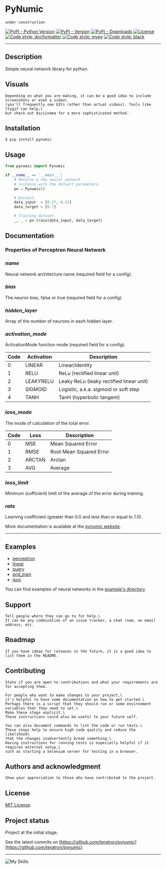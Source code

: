 # PyNumic

    under construction

[![PyPI - Python Version](https://img.shields.io/pypi/pyversions/pynumic)](https://pypi.org/project/pynumic)
[![PyPI - Version](https://img.shields.io/pypi/v/pynumic.svg)](https://pypi.org/project/pynumic)
[![PyPI - Downloads](https://img.shields.io/pypi/dd/pynumic)](https://pypi.org/project/pynumic/#files)
[![License](https://img.shields.io/github/license/zigenzoog/pynumic)](https://pypi.org/project/pynumic)
[![Code style: docformatter](https://img.shields.io/badge/%20formatter-docformatter-fedcba)](https://github.com/PyCQA/docformatter)
[![Code style: mypy](https://img.shields.io/badge/code%20style-mypy-green)](https://github.com/python/mypy)
[![Code style: black](https://img.shields.io/badge/code%20style-black-000000)](https://github.com/psf/black)

___

## Description

Simple neural network library for python.

## Visuals

    Depending on what you are making, it can be a good idea to include screenshots or even a video\
    (you'll frequently see GIFs rather than actual videos). Tools like ttygif can help,\
    but check out Asciinema for a more sophisticated method.

## Installation

```shell
$ pip install pynumic
```

## Usage

```python
from pynumic import Pynumic

if __name__ == '__main__':
    # Returns a new neural network
    # instance with the default parameters.
    pn = Pynumic()

    # Dataset.
    data_input  = [0.27, 0.31]
    data_target = [0.7]

    # Training dataset.
    _, _ = pn.train(data_input, data_target)
```

## Documentation

### Properties of Perceptron Neural Network

### _name_

Neural network architecture name (required field for a config).

### _bias_

The neuron bias, false or true (required field for a config).

### _hidden_layer_

Array of the number of neurons in each hidden layer.

### _activation_mode_

ActivationMode function mode (required field for a config).

| Code | Activation | Description                              |
|------|------------|------------------------------------------|
| 0    | LINEAR     | Linear/identity                          |
| 1    | RELU       | ReLu (rectified linear unit)             |
| 2    | LEAKYRELU  | Leaky ReLu (leaky rectified linear unit) |
| 3    | SIGMOID    | Logistic, a.k.a. sigmoid or soft step    |
| 4    | TANH       | TanH (hyperbolic tangent)                |

### _loss_mode_

The mode of calculation of the total error.

| Code | Loss   | Description             |
|------|--------|-------------------------|
| 0    | MSE    | Mean Squared Error      |
| 1    | RMSE   | Root Mean Squared Error |
| 2    | ARCTAN | Arctan                  |
| 3    | AVG    | Average                 |

### _loss_limit_

Minimum (sufficient) limit of the average of the error during training.

### _rate_

Learning coefficient (greater than 0.0 and less than or equal to 1.0).

More documentation is available at the [pynumic website](https://zigenzoog.github.io/pynumic).

---

## Examples

- [perceptron](examples/perceptron)
- [linear](examples/linear)
- [query](examples/query)
- [and_train](examples/and_train)
- [json](examples/json)

You can find examples of neural networks in the
[example's directory](examples).

## Support

    Tell people where they can go to for help.\
    It can be any combination of an issue tracker, a chat room, an email address, etc.

## Roadmap

    If you have ideas for releases in the future, it is a good idea to list them in the README.

## Contributing

    State if you are open to contributions and what your requirements are for accepting them.

    For people who want to make changes to your project,\
    it's helpful to have some documentation on how to get started.\
    Perhaps there is a script that they should run or some environment variables that they need to set.\
    Make these steps explicit.\
    These instructions could also be useful to your future self.

    You can also document commands to lint the code or run tests.\
    These steps help to ensure high code quality and reduce the likelihood\
    that the changes inadvertently break something.\
    Having instructions for running tests is especially helpful if it requires external setup,\
    such as starting a Selenium server for testing in a browser.

## Authors and acknowledgment

    Show your appreciation to those who have contributed to the project.

## License

[MIT License](LICENSE).

## Project status

Project at the initial stage.

See the latest commits on [https://github.com/teratron/pynumic](https://github.com/teratron/pynumic)

---

![My Skills](https://skillicons.dev/icons?i=py,golang,javascript,react,html,css,sass,git,github)
